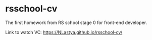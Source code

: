 # rsschool-cv
The first homework from RS school stage 0 for front-end developer.

Link to watch VC:
https://NLastya.github.io/rsschool-cv/
